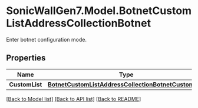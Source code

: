 # SonicWallGen7.Model.BotnetCustomListAddressCollectionBotnet
Enter botnet configuration mode.

## Properties

Name | Type | Description | Notes
------------ | ------------- | ------------- | -------------
**CustomList** | [**BotnetCustomListAddressCollectionBotnetCustomList**](BotnetCustomListAddressCollectionBotnetCustomList.md) |  | [optional] 

[[Back to Model list]](../README.md#documentation-for-models) [[Back to API list]](../README.md#documentation-for-api-endpoints) [[Back to README]](../README.md)

